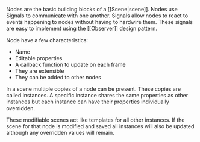 Nodes are the basic building blocks of a [[Scene|scene]]. Nodes use Signals to communicate with one another. Signals allow nodes to react to events happening to nodes without having to hardwire them. These signals are easy to implement using the [[Observer]] design pattern.

Node have a few characteristics:
- Name
- Editable properties
- A callback function to update on each frame
- They are extensible
- They can be added to other nodes

In a scene multiple copies of a node can be present. These copies are called instances. A specific instance shares the same properties as other instances but each instance can have their properties individually overridden.

These modifiable scenes act like templates for all other instances. If the scene for that node is modified and saved all instances will also be updated although any overridden values will remain.